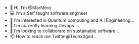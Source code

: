 - 👋 Hi, I’m @MarMerq
- 💻 I'm a Self taught software engineer
- 👀 I’m interested in Quantum computing and A.I Engineering...
- 🌱 I’m currently learning Devops...
- 💞️ I’m looking to collaborate on sustainable software...
- 📫 How to reach me Twitter@Techx0god...
